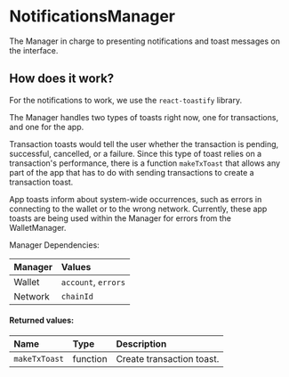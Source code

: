 # NotificationsManager

The Manager in charge to presenting notifications and toast messages on the interface.

## How does it work?

For the notifications to work, we use the `react-toastify` library. 

The Manager handles two types of toasts right now, one for transactions, and one for the app.

Transaction toasts would tell the user whether the transaction is pending, successful, cancelled, or a failure. Since this type of toast relies on a transaction's performance, there is a function `makeTxToast` that allows any part of the app that has to do with sending transactions to create a transaction toast.

App toasts inform about system-wide occurrences, such as errors in connecting to the wallet or to the wrong network. Currently, these app toasts are being used within the Manager for errors from the WalletManager.

Manager Dependencies:

| Manager | Values                                                          |
| :--- | :------------------------------------------------------------------- |
| Wallet | `account`, `errors`
| Network | `chainId`

#### Returned values:
| Name | Type | Description                                                          |
| :--- | :--- | :------------------------------------------------------------------- |
|`makeTxToast` | function | Create transaction toast.